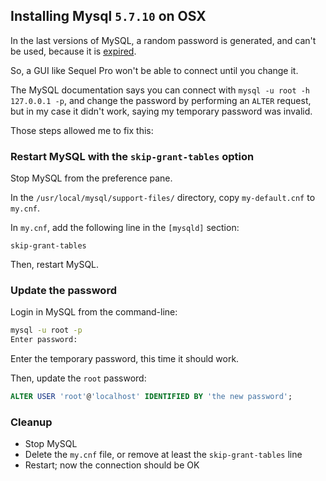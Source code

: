 ## Installing Mysql `5.7.10` on OSX

In the last versions of MySQL, a random password is generated, and can't be used, because it is [expired](https://dev.mysql.com/doc/refman/5.7/en/password-expiration-policy.html).

So, a GUI like Sequel Pro won't be able to connect until you change it.

The MySQL documentation says you can connect with `mysql -u root -h 127.0.0.1 -p`, and change the password by performing an `ALTER` request, but in my case it didn't work, saying my temporary password was invalid.

Those steps allowed me to fix this:

### Restart MySQL with the `skip-grant-tables` option

Stop MySQL from the preference pane.

In the `/usr/local/mysql/support-files/` directory, copy `my-default.cnf` to `my.cnf`.

In `my.cnf`, add the following line in the `[mysqld]` section:

```
skip-grant-tables
```

Then, restart MySQL.

### Update the password

Login in MySQL from the command-line:

```bash
mysql -u root -p
Enter password:
```

Enter the temporary password, this time it should work.

Then, update the `root` password:

```sql
ALTER USER 'root'@'localhost' IDENTIFIED BY 'the new password';
```

### Cleanup

* Stop MySQL
* Delete the `my.cnf` file, or remove at least the `skip-grant-tables` line
* Restart; now the connection should be OK
